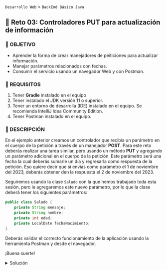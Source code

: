 `Desarrollo Web` > `BackEnd Básico Java`

## 💪 Reto 03: Controladores PUT para actualización de información

### 🎯 OBJETIVO

- Aprender la forma de crear manejadores de peiticiones para actualizar información.
- Manejar parámetros relacionados con fechas.
- Consumir el servicio usando un navegador Web y con Postman.


### 📃 REQUISITOS

1. Tener **Gradle** instalado en el equipo
1. Tener instalado el JDK versión 11 o superior.
1. Tener un entorno de desarrolla (IDE) instalado en el equipo. Se recomienda IntelliJ Idea Community Edition.
1. Tener Postman instalado en el equipo.


### 💭 DESCRIPCIÓN

En el ejemplo anterior creamos un controlador que recibía un parámetro en el cuerpo de la petición a través de un manejador **POST**. Para este reto deberás realizar una tarea similar, pero usando un método **PUT** y agregando un parámetro adicional en el cuerpo de la petición. Este parámetro será una fecha la cual deberás sumarle un día y regresarla como respuesta de la petición. Eso quiere decir que si envias como parámetro el 1 de noviembre del 2023, deberás obtener den la respuesta el 2 de noviembre del 2023.

Seguiremos usando la clase `Saludo` con la que hemos trabajado toda esta sesión, pero le agregaremos este nuevo parámetro, por lo que la clase deberá tener los siguientes parámetros:

```java
public class Saludo {
    private String mensaje;
    private String nombre;
    private int edad;
    private LocalDate fechaNacimiento;
}
```
Deberás validar el correcto funcionamiento de la aplicación usando la herramienta Postman y desde el navegador.

¡Buena suerte!


<details>
  <summary>Solución</summary>

Lo primero es crear un proyecto usando Spring Initializr desde el IDE IntelliJ Idea. Selecciona las siguientes opciones:

    Grupo, artefacto y nombre del proyecto.
    Tipo de proyecto: **Gradle**.
    Lenguaje: **Java**.
    Forma de empaquetar la aplicación: **jar**.
    Versión de Java: **11** o superior.

![imagen](img/img_02.png)

En la siguiente ventana elige Spring Web como la única dependencia del proyecto:

![imagen](img/img_03.png)

Presiona el botón `Finish`.

Dentro del paquete del proyecto crearemos un subpaquete que contendrá los controladores de Spring MVC (los componentes que reciben y manejan las peticiones web dentro de la aplicación).

Haz clic con el botón derecho del ratón sobre el paquete y en el menú que se muestra selecciona las opciones `New  -> Package`. Dale a este nuevo paquete el nombre de `controllers`.

![imagen](img/img_04.png)

Crea un segundo paquete llamado `model` a la misma altura que el paquete `controllers`. Al final debes tener dos paquetes adicionales:

![imagen](img/img_05.png)

Dentro del paquete `model` crea una nueva clase llamada `Saludo`. Esta clase representará el modelo de los datos que regresará el servicio que crearemos en un momento. Esta será una clase sencilla que tendrá dos propiedades de tipo `String`: `mensaje` y `nombre`. Además de sus métodos *setter* y su método *getter*:    



En el paquete `controller` crea una nueva clase llamada `SaludoController`. Esta clase implementará los servicios web REST que manejan a los recursos de tipo `Saludo`. Para indicar a Spring que este componente es un servicio REST debemos decorar la case con la anotación `@RestController`:

```java
@RestController
public class SaludoController {

}
```

Esta clase tendrá, en este momento, un  solo método o manejador de llamadas, el cual no recibirá ningún parámetro y regresará un recurso de tipo `Saludo` con un mensaje preestablecido.

```java
    public Saludo saluda(){

      Saludo saludo = new Saludo();
      saludo.setMensaje("¡¡Hola Mundo!!");
      saludo.setNombre(nombre);

      return saludo;
    }
```

Para indicar que este método es un manejador de peticiones debemos indicar qué tipo de operaciones manejará (el verbo HTTP que soportará). Como en este caso solo se usará para leer información estática se usará el verbo **GET**. Spring en su módulo web (Spring MVC) proporciona una serie de anotaciones que permite indicar esto de una forma sencilla. En este caso la anotación que se usrá es `@GetMapping` a la cual hay que indicarle la URL de las peticiones que manejará. En este caso será la ruta `saludo`. El método completo queda de la siguiente forma:

```java
     @GetMapping("/saludo/{nombre}")
    public Saludo saluda(@PathVariable String nombre){

        Saludo saludo = new Saludo();
        saludo.setMensaje("¡¡Hola Mundo!!");
        saludo.setNombre(nombre);

        return saludo;
    }
```

Ejecuta la aplicación, en la consola del IDE debes ver un mensaje similar al siguiente:

![imagen](img/img_06.png)

Esto quiere decir que la aplicación se ejecutó correctamente y todo está bien configurado.

Desde tu navegador entra en la siguiente ruta: [http://localhost:8080/saludo/beto](http://localhost:8080/saludo/beto). Debes ver una salida similar a la siguiente:

![imagen](img/img_07.png)

Dependiendo de tu navegador y de los plugins que tengas instalado, podrías ver el formato un poco diferente; lo importante es que veas el texto "**¡¡Hola Mundo!!**".

Esto quiere decir que la aplicación ha funcionado de forma correcta.

Ahora, consumiremos el servicio usando *Postman. Al abrir Postman debes ver una ventana similar a la siguiente:

![imagen](img/img_08.png)

Haz clic en la opción *Create a basic request*. En la siguiente ventana coloca la misma URL de la petición que usaste en el navegador y presiona el botón `Send`. Una vez que recibas la respuesta, debes ver una salida similar en el panel de respuestas:

![imagen](img/img_09.png)

</details>